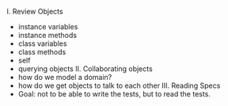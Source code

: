 I. Review Objects
  - instance variables
  - instance methods
  - class variables
  - class methods
  - self
  - querying objects
II. Collaborating objects
  - how do we model a domain?
  - how do we get objects to talk to each other
III. Reading Specs
  - Goal: not to be able to write the tests, but to read the tests.
